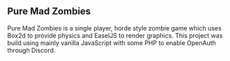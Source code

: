 ## Pure Mad Zombies

Pure Mad Zombies is a single player, horde style zombie game which uses Box2d to provide physics and EaselJS to render graphics. This project was build using mainly vanilla JavaScript with some PHP to enable OpenAuth through Discord.
